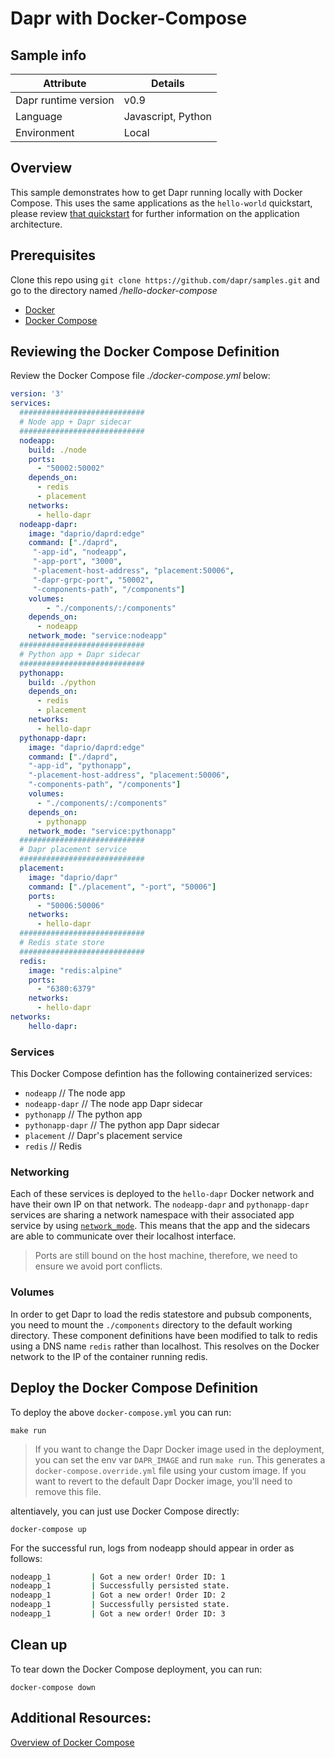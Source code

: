 # Dapr with Docker-Compose

## Sample info

| Attribute | Details |
|--------|--------|
| Dapr runtime version | v0.9 |
| Language | Javascript, Python | 
| Environment | Local |

## Overview
This sample demonstrates how to get Dapr running locally with Docker Compose. This uses the same applications as the `hello-world` quickstart, please review [that quickstart](https://github.com/dapr/quickstarts/tree/master/hello-world) for further information on the application architecture.

## Prerequisites
Clone this repo using `git clone https://github.com/dapr/samples.git` and go to the directory named */hello-docker-compose*

- [Docker](https://docs.docker.com/)
- [Docker Compose](https://docs.docker.com/compose/install/)

## Reviewing the Docker Compose Definition

Review the Docker Compose file *./docker-compose.yml* below:

```yaml
version: '3'
services:
  ############################
  # Node app + Dapr sidecar
  ############################
  nodeapp:
    build: ./node
    ports:
      - "50002:50002"
    depends_on:
      - redis
      - placement
    networks:
      - hello-dapr
  nodeapp-dapr:
    image: "daprio/daprd:edge"
    command: ["./daprd",
     "-app-id", "nodeapp",
     "-app-port", "3000",
     "-placement-host-address", "placement:50006",
     "-dapr-grpc-port", "50002",
     "-components-path", "/components"]
    volumes:
        - "./components/:/components"
    depends_on:
      - nodeapp
    network_mode: "service:nodeapp"
  ############################
  # Python app + Dapr sidecar
  ############################
  pythonapp:
    build: ./python
    depends_on:
      - redis
      - placement
    networks:
      - hello-dapr
  pythonapp-dapr:
    image: "daprio/daprd:edge"
    command: ["./daprd",
    "-app-id", "pythonapp",
    "-placement-host-address", "placement:50006",
    "-components-path", "/components"]
    volumes:
      - "./components/:/components"
    depends_on:
      - pythonapp
    network_mode: "service:pythonapp"
  ############################
  # Dapr placement service
  ############################
  placement:
    image: "daprio/dapr"
    command: ["./placement", "-port", "50006"]
    ports:
      - "50006:50006"
    networks:
      - hello-dapr
  ############################
  # Redis state store
  ############################
  redis:
    image: "redis:alpine"
    ports:
      - "6380:6379"
    networks:
      - hello-dapr
networks:
    hello-dapr:
```

### Services
This Docker Compose defintion has the following containerized services:
- `nodeapp`        // The node app
- `nodeapp-dapr`   // The node app Dapr sidecar
- `pythonapp`      // The python app
- `pythonapp-dapr` // The python app Dapr sidecar
- `placement`      // Dapr's placement service
- `redis`          // Redis

### Networking
Each of these services is deployed to the `hello-dapr` Docker network and have their own IP on that network.
The `nodeapp-dapr` and `pythonapp-dapr` services are sharing a network namespace with their associated app service by using [`network_mode`](https://docs.docker.com/compose/compose-file/#network_mode).
This means that the app and the sidecars are able to communicate over their localhost interface.

> Ports are still bound on the host machine, therefore, we need to ensure we avoid port conflicts.

### Volumes
In order to get Dapr to load the redis statestore and pubsub components, you need to mount the 
`./components` directory to the default working directory. These component definitions have been modified
to talk to redis using a DNS name `redis` rather than localhost. This resolves on the Docker network to
the IP of the container running redis.

## Deploy the Docker Compose Definition
To deploy the above `docker-compose.yml` you can run:
```
make run
```
> If you want to change the Dapr Docker image used in the deployment, you can
  set the env var `DAPR_IMAGE` and run `make run`. This generates
  a `docker-compose.override.yml` file using your custom image. If you want
  to revert to the default Dapr Docker image, you'll need to remove this file.

altentiavely, you can just use Docker Compose directly:
```
docker-compose up
```

For the successful run, logs from nodeapp should appear in order as follows:

```bash
nodeapp_1         | Got a new order! Order ID: 1
nodeapp_1         | Successfully persisted state.
nodeapp_1         | Got a new order! Order ID: 2
nodeapp_1         | Successfully persisted state.
nodeapp_1         | Got a new order! Order ID: 3
```

## Clean up

To tear down the Docker Compose deployment, you can run:
```
docker-compose down
```

## Additional Resources:

[Overview of Docker Compose](https://docs.docker.com/compose/)
